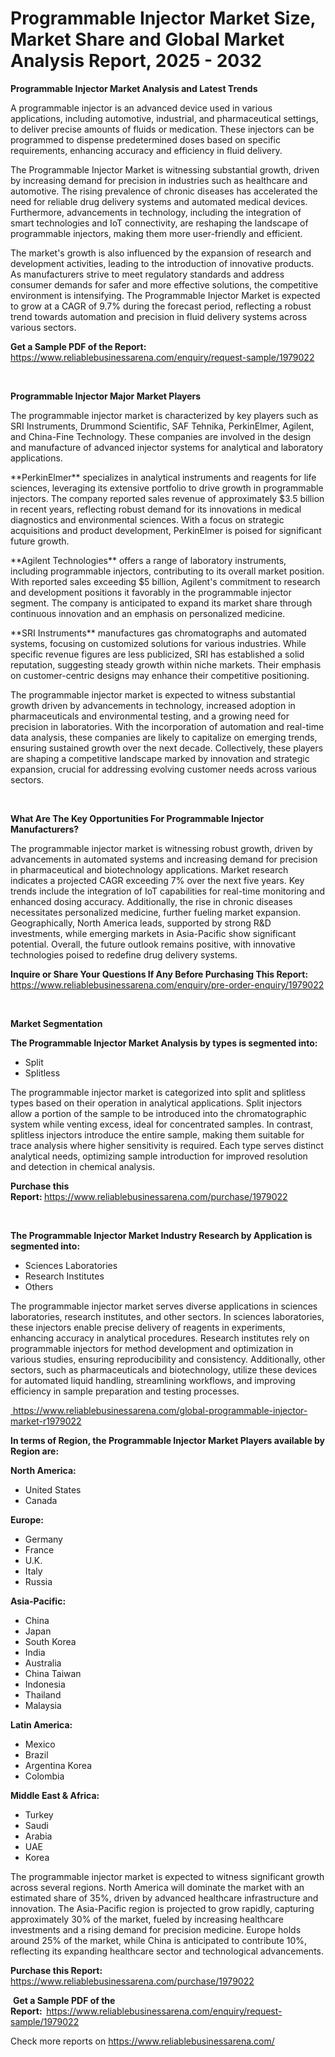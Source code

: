 <p><h1>Programmable Injector Market Size, Market Share and Global Market Analysis Report, 2025 - 2032</h1></p><p><strong>Programmable Injector Market Analysis and Latest Trends</strong></p>
<p><p>A programmable injector is an advanced device used in various applications, including automotive, industrial, and pharmaceutical settings, to deliver precise amounts of fluids or medication. These injectors can be programmed to dispense predetermined doses based on specific requirements, enhancing accuracy and efficiency in fluid delivery.</p><p>The Programmable Injector Market is witnessing substantial growth, driven by increasing demand for precision in industries such as healthcare and automotive. The rising prevalence of chronic diseases has accelerated the need for reliable drug delivery systems and automated medical devices. Furthermore, advancements in technology, including the integration of smart technologies and IoT connectivity, are reshaping the landscape of programmable injectors, making them more user-friendly and efficient.</p><p>The market's growth is also influenced by the expansion of research and development activities, leading to the introduction of innovative products. As manufacturers strive to meet regulatory standards and address consumer demands for safer and more effective solutions, the competitive environment is intensifying. The Programmable Injector Market is expected to grow at a CAGR of 9.7% during the forecast period, reflecting a robust trend towards automation and precision in fluid delivery systems across various sectors.</p></p>
<p><strong>Get a Sample PDF of the Report:&nbsp;</strong> <a href="https://www.reliablebusinessarena.com/enquiry/request-sample/1979022?utm_campaign=2524&utm_medium=2&utm_source=Github&utm_content=ia&utm_term=28032025&utm_id=programmable-injector">https://www.reliablebusinessarena.com/enquiry/request-sample/1979022</a></p>
<p>&nbsp;</p>
<p><strong>Programmable Injector Major Market Players</strong></p>
<p><p>The programmable injector market is characterized by key players such as SRI Instruments, Drummond Scientific, SAF Tehnika, PerkinElmer, Agilent, and China-Fine Technology. These companies are involved in the design and manufacture of advanced injector systems for analytical and laboratory applications.</p><p>**PerkinElmer** specializes in analytical instruments and reagents for life sciences, leveraging its extensive portfolio to drive growth in programmable injectors. The company reported sales revenue of approximately $3.5 billion in recent years, reflecting robust demand for its innovations in medical diagnostics and environmental sciences. With a focus on strategic acquisitions and product development, PerkinElmer is poised for significant future growth.</p><p>**Agilent Technologies** offers a range of laboratory instruments, including programmable injectors, contributing to its overall market position. With reported sales exceeding $5 billion, Agilent's commitment to research and development positions it favorably in the programmable injector segment. The company is anticipated to expand its market share through continuous innovation and an emphasis on personalized medicine.</p><p>**SRI Instruments** manufactures gas chromatographs and automated systems, focusing on customized solutions for various industries. While specific revenue figures are less publicized, SRI has established a solid reputation, suggesting steady growth within niche markets. Their emphasis on customer-centric designs may enhance their competitive positioning.</p><p>The programmable injector market is expected to witness substantial growth driven by advancements in technology, increased adoption in pharmaceuticals and environmental testing, and a growing need for precision in laboratories. With the incorporation of automation and real-time data analysis, these companies are likely to capitalize on emerging trends, ensuring sustained growth over the next decade. Collectively, these players are shaping a competitive landscape marked by innovation and strategic expansion, crucial for addressing evolving customer needs across various sectors.</p></p>
<p>&nbsp;</p>
<p><strong>What Are The Key Opportunities For Programmable Injector Manufacturers?</strong></p>
<p><p>The programmable injector market is witnessing robust growth, driven by advancements in automated systems and increasing demand for precision in pharmaceutical and biotechnology applications. Market research indicates a projected CAGR exceeding 7% over the next five years. Key trends include the integration of IoT capabilities for real-time monitoring and enhanced dosing accuracy. Additionally, the rise in chronic diseases necessitates personalized medicine, further fueling market expansion. Geographically, North America leads, supported by strong R&D investments, while emerging markets in Asia-Pacific show significant potential. Overall, the future outlook remains positive, with innovative technologies poised to redefine drug delivery systems.</p></p>
<p><strong>Inquire or Share Your Questions If Any Before Purchasing This Report:</strong> <a href="https://www.reliablebusinessarena.com/enquiry/pre-order-enquiry/1979022?utm_campaign=2524&utm_medium=2&utm_source=Github&utm_content=ia&utm_term=28032025&utm_id=programmable-injector">https://www.reliablebusinessarena.com/enquiry/pre-order-enquiry/1979022</a></p>
<p>&nbsp;</p>
<p><strong>Market Segmentation</strong></p>
<p><strong>The Programmable Injector Market Analysis by types is segmented into:</strong></p>
<p><ul><li>Split</li><li>Splitless</li></ul></p>
<p><p>The programmable injector market is categorized into split and splitless types based on their operation in analytical applications. Split injectors allow a portion of the sample to be introduced into the chromatographic system while venting excess, ideal for concentrated samples. In contrast, splitless injectors introduce the entire sample, making them suitable for trace analysis where higher sensitivity is required. Each type serves distinct analytical needs, optimizing sample introduction for improved resolution and detection in chemical analysis.</p></p>
<p><strong>Purchase this Report:&nbsp;</strong><a href="https://www.reliablebusinessarena.com/purchase/1979022?utm_campaign=2524&utm_medium=2&utm_source=Github&utm_content=ia&utm_term=28032025&utm_id=programmable-injector">https://www.reliablebusinessarena.com/purchase/1979022</a></p>
<p>&nbsp;</p>
<p><strong>The Programmable Injector Market Industry Research by Application is segmented into:</strong></p>
<p><ul><li>Sciences Laboratories</li><li>Research Institutes</li><li>Others</li></ul></p>
<p><p>The programmable injector market serves diverse applications in sciences laboratories, research institutes, and other sectors. In sciences laboratories, these injectors enable precise delivery of reagents in experiments, enhancing accuracy in analytical procedures. Research institutes rely on programmable injectors for method development and optimization in various studies, ensuring reproducibility and consistency. Additionally, other sectors, such as pharmaceuticals and biotechnology, utilize these devices for automated liquid handling, streamlining workflows, and improving efficiency in sample preparation and testing processes.</p></p>
<p><a href="https://www.reliablebusinessarena.com/global-programmable-injector-market-r1979022?utm_campaign=2524&utm_medium=2&utm_source=Github&utm_content=ia&utm_term=28032025&utm_id=programmable-injector">&nbsp;https://www.reliablebusinessarena.com/global-programmable-injector-market-r1979022</a></p>
<p><strong>In terms of Region, the Programmable Injector Market Players available by Region are:</strong></p>
<p>
    <p> <strong> North America: </strong>
        <ul>
            <li>United States</li>
            <li>Canada</li>
        </ul>
        </p> 
    <p> <strong> Europe: </strong>
        <ul>
            <li>Germany</li>
            <li>France</li>
            <li>U.K.</li>
            <li>Italy</li>
            <li>Russia</li>
        </ul>
        </p> 
    <p> <strong> Asia-Pacific: </strong>
        <ul>
            <li>China</li>
            <li>Japan</li>
            <li>South Korea</li>
            <li>India</li>
            <li>Australia</li>
            <li>China Taiwan</li>
            <li>Indonesia</li>
            <li>Thailand</li>
            <li>Malaysia</li>
        </ul>
        </p> 
    <p> <strong> Latin America: </strong>
        <ul>
            <li>Mexico</li>
            <li>Brazil</li>
            <li>Argentina Korea</li>
            <li>Colombia</li>
        </ul>
        </p> 
    <p> <strong> Middle East & Africa: </strong>
        <ul>
            <li>Turkey</li>
            <li>Saudi</li>
            <li>Arabia</li>
            <li>UAE</li>
            <li>Korea</li>
        </ul>
    </p>
    </p>
<p><p>The programmable injector market is expected to witness significant growth across several regions. North America will dominate the market with an estimated share of 35%, driven by advanced healthcare infrastructure and innovation. The Asia-Pacific region is projected to grow rapidly, capturing approximately 30% of the market, fueled by increasing healthcare investments and a rising demand for precision medicine. Europe holds around 25% of the market, while China is anticipated to contribute 10%, reflecting its expanding healthcare sector and technological advancements.</p></p>
<p><strong>Purchase this Report: </strong><a href="https://www.reliablebusinessarena.com/purchase/1979022?utm_campaign=2524&utm_medium=2&utm_source=Github&utm_content=ia&utm_term=28032025&utm_id=programmable-injector">https://www.reliablebusinessarena.com/purchase/1979022</a></p>
<p>&nbsp;<strong>Get a Sample PDF of the Report:&nbsp;&nbsp;</strong><a href="https://www.reliablebusinessarena.com/enquiry/request-sample/1979022?utm_campaign=2524&utm_medium=2&utm_source=Github&utm_content=ia&utm_term=28032025&utm_id=programmable-injector">https://www.reliablebusinessarena.com/enquiry/request-sample/1979022</a></p>
<p><strong></strong></p>
<p>Check more reports on <a href="https://www.reliablebusinessarena.com/?utm_campaign=2524&utm_medium=2&utm_source=Github&utm_content=ia&utm_term=28032025&utm_id=programmable-injector">https://www.reliablebusinessarena.com/</a></p>